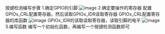 按键检测编写步骤
1.确定GPIO的引脚
![image](https://github.com/user-attachments/assets/9b92951c-3b81-4269-88c0-f89c3e9f3dfc)
2.确定要操作的寄存器
配置GPIOx_CRL配置寄存器，然后读取GPIOx_IDR读取寄存器
GPIOx_CRL配置寄存器的库函数
![image](https://github.com/user-attachments/assets/6a379e18-de30-4410-8212-c80f9e232084)
GPIOx_IDR的读取读取寄存器，读取引脚的电平
![image](https://github.com/user-attachments/assets/9f898c15-190a-46b8-9ec3-6ff53731fae2)
3.编写函数
编写一个初始化函数，再编写一个按键检测函数即可
